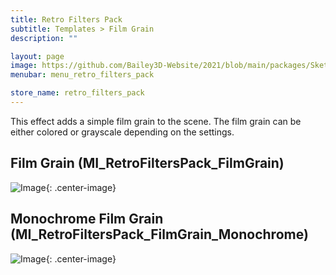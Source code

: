```yaml
---
title: Retro Filters Pack
subtitle: Templates > Film Grain
description: ""

layout: page
image: https://github.com/Bailey3D-Website/2021/blob/main/packages/SketchIt/banner.jpeg?raw=true
menubar: menu_retro_filters_pack

store_name: retro_filters_pack
---
```

This effect adds a simple film grain to the scene. The film grain can be either colored or grayscale depending on the settings.

## **Film Grain (MI_RetroFiltersPack_FilmGrain)**
![Image](/assets/images/temp/film_grain.jpeg){: .center-image}

## **Monochrome Film Grain (MI_RetroFiltersPack_FilmGrain_Monochrome)**
![Image](/assets/images/temp/film_grain_monochrome.jpeg){: .center-image}